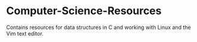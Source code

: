 # Computer-Science-Resources
Contains resources for data structures in C and working with Linux and the Vim text editor.
